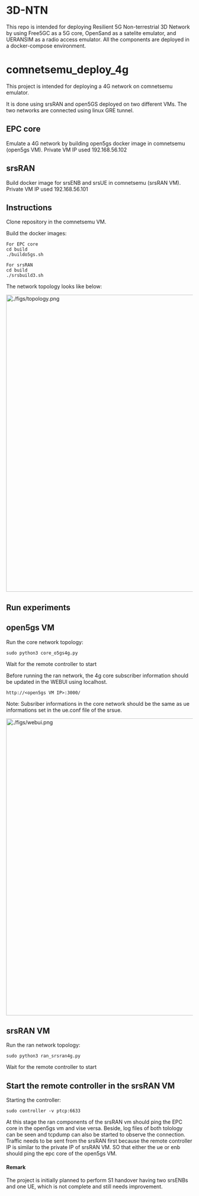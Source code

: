# 3D-NTN
This repo is intended for deploying Resilient 5G Non-terrestrial 3D Network by using Free5GC as a 5G core, OpenSand as a satelite emulator, and UERANSIM as a radio access emulator. All the components are deployed in a docker-compose environment.

# comnetsemu_deploy_4g

This project is intended for deploying a 4G network on comnetsemu emulator. 

It is done using srsRAN and open5GS deployed on two different VMs. The two networks are connected using linux GRE tunnel.

## EPC core
Emulate a 4G network by building open5gs docker image in comnetsemu (open5gs VM). Private VM IP used 192.168.56.102

## srsRAN 
Build docker image for srsENB and srsUE in comnetsemu (srsRAN VM). Private VM IP used 192.168.56.101

## Instructions

Clone repository in the comnetsemu VM.

Build the docker images:

```
For EPC core
cd build
./buildo5gs.sh
```
```
For srsRAN
cd build
./srsbuild3.sh
```
The network topology looks like below:

<img src="./figs/topology.png" title="./figs/topology.png" width=800px></img>

## Run experiments

## open5gs VM

Run the core network topology:
```
sudo python3 core_o5gs4g.py
```
Wait for the remote controller to start

Before running the ran network, the 4g core subscriber information should be updated in the WEBUI using localhost. 
```
http://<open5gs VM IP>:3000/
```

Note: Subsriber informations in the core network should be the same as ue informations set in the ue.conf file of the srsue.

<img src="./figs/webui.png" title="./figs/webui.png" width=800px></img>


## srsRAN VM

Run the ran network topology:
```
sudo python3 ran_srsran4g.py
```
Wait for the remote controller to start

## Start the remote controller in the srsRAN VM

Starting the controller:
```
sudo controller -v ptcp:6633
```
At this stage the ran components of the srsRAN vm should ping the EPC core in the open5gs vm and vise versa. Beside, log files of both tolology can be seen and tcpdump can also be started to observe the connection. Traffic needs to be sent from the srsRAN first because the remote controller IP is similar to the private IP of srsRAN VM. SO that either the ue or enb should ping the epc core of the open5gs VM.

#### Remark
The project is initially planned to perform S1 handover having two srsENBs and one UE, which is not complete and still needs improvement.


